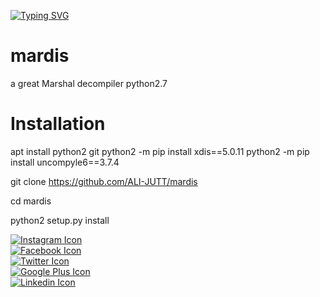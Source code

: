 [![Typing SVG](https://readme-typing-svg.herokuapp.com?color=F70000&background=000000&width=300&lines=Wellcome+To+Mardis.py)](https://git.io/typing-svg)



# mardis
a great Marshal decompiler python2.7
# Installation
apt install python2 git python2 -m pip install xdis==5.0.11
 python2 -m pip install uncompyle6==3.7.4

git clone https://github.com/ALI-JUTT/mardis

cd mardis

 python2 setup.py install





<div class="social-icons">
            <div class="social-icons-image">
                <a href="http://www.instagram.com">
                    <img src="http://tazindaniels.com/wp-content/uploads/2014/10/instagram-transparent.png" alt="Instagram Icon">
                </a>
            </div>
            <div class="social-icons-image">
                <a href="http://www.facebook.com">
                    <img src="https://www.facebook.com/images/fb_icon_325x325.png" alt="Facebook Icon">
                </a>
            </div>
            <div class="social-icons-image">
                <a href="http://www.twitter.com">
                    <img src="http://jonbennallick.co.uk/wp-content/uploads/2012/11/Twitter-Logo-Icon-by-Jon-Bennallick-02-300x300.png" alt="Twitter Icon">
                </a>
            </div>
            <div class="social-icons-image">
                <a href="http://plus.google.com">
                    <img src="http://www.androidpolice.com/wp-content/uploads/2013/06/nexusae0_g.png" alt="Google Plus Icon">
                </a>
            </div>
            <div class="social-icons-image">
                <a href="http://www.linkedin.com">
                    <img src="http://www.foodbanknyc.org/_gfx_/icon-linkedin.png" alt="Linkedin Icon">
                </a>
            </div>
        </div>
